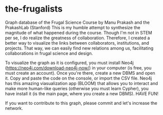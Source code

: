 # the-frugalists
Graph database of the Frugal Science Course by Manu Prakash and the PrakashLab (Stanford)
This is my humble attempt to synthesize the magnitude of what happened during the course. 
Though I'm not in STEM per se, I do realize the greatness of collaboration. Therefore, I created a better way to visualize the links between collaborators, institutions, and projects. That way, we can easily find new relations among us, facilitating collaborations in frugal science and design.

To visualize the graph as it is configured, you must install Neo4j (https://neo4j.com/download-neo4j-now/) in your computer (is free, you must create an account).
Once you're there, create a new DBMS and open it. Copy and paste the code on the console, or import the CSV file.
Neo4j has this amazing viasualization app (BLOOM) that allows you to interact and make more human-like queries (otherwise you must learn Cypher), you have install it (is the main page, where you create a new DBMS).
HAVE FUN!

If you want to contribute to this graph, please commit and let's increase the network.
